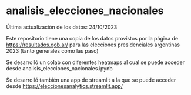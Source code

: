 # analisis_elecciones_nacionales

Última actualización de los datos: 24/10/2023

Este repositorio tiene una copia de los datos provistos por la página de https://resultados.gob.ar/ para las elecciones presidenciales argentinas 2023 (tanto generales como las paso)

Se desarrolló un colab con diferentes heatmaps al cual se puede acceder desde analisis_elecciones_nacionales.ipynb

Se desarrolló también una app de streamlit a la que se puede acceder desde https://eleccionesanalytics.streamlit.app/
